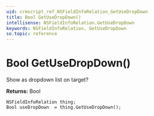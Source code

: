 ```yaml
---
uid: crmscript_ref_NSFieldInfoRelation_GetUseDropDown
title: Bool GetUseDropDown()
intellisense: NSFieldInfoRelation.GetUseDropDown
keywords: NSFieldInfoRelation, GetUseDropDown
so.topic: reference
---
```


# Bool GetUseDropDown()

Show as dropdown list on target?

**Returns:** Bool

```crmscript
NSFieldInfoRelation thing;
Bool useDropDown  = thing.GetUseDropDown();
```

